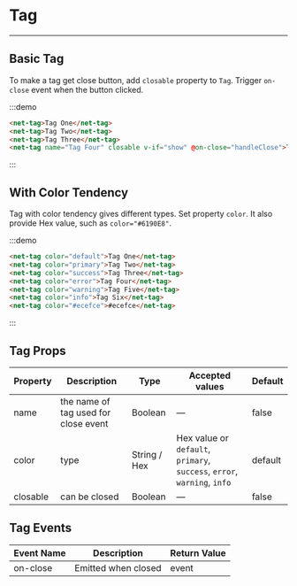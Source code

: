 # Tag

----

## Basic Tag

To make a tag get close button, add `closable` property to `Tag`. Trigger `on-close` event when the button clicked.

:::demo
```html
<net-tag>Tag One</net-tag>
<net-tag>Tag Two</net-tag>
<net-tag>Tag Three</net-tag>
<net-tag name="Tag Four" closable v-if="show" @on-close="handleClose">Tag Four</net-tag>
```
:::

## With Color Tendency

Tag with color tendency gives different types. Set property `color`. It also provide Hex value, such as `color="#6190E8"`.

:::demo
```html
<net-tag color="default">Tag One</net-tag>
<net-tag color="primary">Tag Two</net-tag>
<net-tag color="success">Tag Three</net-tag>
<net-tag color="error">Tag Four</net-tag>
<net-tag color="warning">Tag Five</net-tag>
<net-tag color="info">Tag Six</net-tag>
<net-tag color="#ecefce">#ecefce</net-tag>
```
:::

## Tag Props

| Property      | Description          | Type      | Accepted values                           | Default  |
|---------- |-------------- |---------- |--------------------------------  |-------- |
| name | the name of tag used for close event | Boolean | — | false |
| color | type | String / Hex | Hex value or `default`, `primary`, `success`, `error`, `warning`, `info` | default |
| closable | can be closed | Boolean | — | false |

## Tag Events

| Event Name      | Description          | Return Value  |
|---------- |-------------- |---------- |
| on-close | Emitted when closed | event |

<script>
  export default {
    data () {
      return {
        show: true
      }
    },
    methods: {
      handleClose (evt, name) {
        this.$Message.info(`Close Tag - ${name}`)
        this.show = false
      }
    }
  }
</script>
